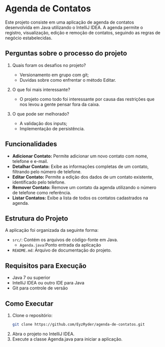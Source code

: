 # Agenda de Contatos

Este projeto consiste em uma aplicação de agenda de contatos desenvolvida em Java utilizando o IntelliJ IDEA. A agenda permite o registro, visualização, edição e remoção de contatos, seguindo as regras de negócio estabelecidas.

## Perguntas sobre o processo do projeto

1. Quais foram os desafios no projeto?
   - Versionamento em grupo com git;
   - Duvidas sobre como enfrentar o método Editar.

2. O que foi mais interessante?
    - O projeto como todo foi interessante por causa das restrições que nos levou a gente pensar fora da caixa.

3. O que pode ser melhorado?
    - A validação dos inputs;
    - Implementação de persistência.

## Funcionalidades

- **Adicionar Contato:** Permite adicionar um novo contato com nome, telefone e e-mail.
- **Detalhar Contato:** Exibe as informações completas de um contato, filtrando pelo número de telefone.
- **Editar Contato:** Permite a edição dos dados de um contato existente, identificado pelo telefone.
- **Remover Contato:** Remove um contato da agenda utilizando o número de telefone como referência.
- **Listar Contatos:** Exibe a lista de todos os contatos cadastrados na agenda.

## Estrutura do Projeto

A aplicação foi organizada da seguinte forma:
- `src/`: Contém os arquivos de código-fonte em Java.
  - `Agenda.java`:Ponto entrada da aplicação
- `README.md`: Arquivo de documentação do projeto.

## Requisitos para Execução

- Java 7 ou superior
- IntelliJ IDEA ou outro IDE para Java
- Git para controle de versão

## Como Executar

1. Clone o repositório:
   ```bash
   git clone https://github.com/EyzRyder/agenda-de-contatos.git
   ```
2. Abra o projeto no IntelliJ IDEA.
3. Execute a classe Agenda.java para iniciar a aplicação.

